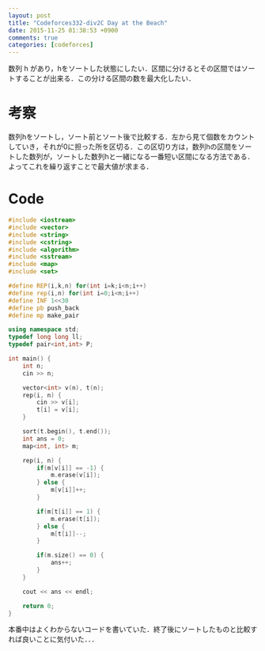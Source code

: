 ```yaml
---
layout: post
title: "Codeforces332-div2C Day at the Beach"
date: 2015-11-25 01:38:53 +0900
comments: true
categories: [codeforces]
---
```


数列 h があり，hをソートした状態にしたい．区間に分けるとその区間ではソートすることが出来る．この分ける区間の数を最大化したい．

# 考察
数列hをソートし，ソート前とソート後で比較する．左から見て個数をカウントしていき，それが0に担った所を区切る．この区切り方は，数列hの区間をソートした数列が，ソートした数列hと一緒になる一番短い区間になる方法である．よってこれを繰り返すことで最大値が求まる．

# Code

```cpp
#include <iostream>
#include <vector>
#include <string>
#include <cstring>
#include <algorithm>
#include <sstream>
#include <map>
#include <set>

#define REP(i,k,n) for(int i=k;i<n;i++)
#define rep(i,n) for(int i=0;i<n;i++)
#define INF 1<<30
#define pb push_back
#define mp make_pair

using namespace std;
typedef long long ll;
typedef pair<int,int> P;

int main() {
	int n;
	cin >> n;

	vector<int> v(n), t(n);
	rep(i, n) {
		cin >> v[i];
		t[i] = v[i];
	}

	sort(t.begin(), t.end());
	int ans = 0;
	map<int, int> m;

	rep(i, n) {
		if(m[v[i]] == -1) {
			m.erase(v[i]);
		} else {
			m[v[i]]++;
		}

		if(m[t[i]] == 1) {
			m.erase(t[i]);
		} else {
			m[t[i]]--;
		}

		if(m.size() == 0) {
			ans++;
		}
	}

	cout << ans << endl;

	return 0;
}
```

本番中はよくわからないコードを書いていた．終了後にソートしたものと比較すれば良いことに気付いた．．．
